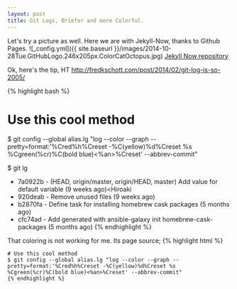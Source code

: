 ```yaml
---
layout: post
title: Git Logs, Briefer and more Colorful. 
---
```


Let's try a picture as well. Here we are with Jekyll-Now, thanks to Github Pages.
![_config.yml]({{ site.baseurl }}/images/2014-10-28Tue.GitHubLogo.246x205px.ColorCatOctopus.jpg)
 [Jekyll Now repository](https://github.com/barryclark/jekyll-now) 

Ok, here's the tip, HT  http://fredkschott.com/post/2014/02/git-log-is-so-2005/

{% highlight bash %}
# Use this cool method
$ git config --global alias.lg "log --color --graph --pretty=format:'%Cred%h%Creset -%C(yellow)%d%Creset %s %Cgreen(%cr)%C(bold blue)<%an>%Creset' --abbrev-commit"

$ git lg
* 7a0922b - (HEAD, origin/master, origin/HEAD, master) Add value for default variable (9 weeks ago)<Hiroaki
* 920deab - Remove unused files (9 weeks ago)<Hiroaki Nakamura>
* b2870fa - Define task for installing homebrew cask packages (5 months ago)<Hiroaki Nakamura>
* cfc74ad - Add generated with ansible-galaxy init homebrew-cask-packages (5 months ago)<Hiroaki Nakamura>
{% endhighlight  %}

That coloring is not working for me. Its page source; 
{% highlight html %}
<div class="highlight"><pre><code class="language-bash" data-lang="bash"><span class="c"># Use this cool method</span>
<span class="nv">$ </span>git config --global alias.lg <span class="s2">&quot;log --color --graph --pretty=format:&#39;%Cred%h%Creset -%C(yellow)%d%Creset %s %Cgreen(%cr)%C(bold blue)&lt;%an&gt;%Creset&#39; --abbrev-commit&quot;</span>
{% endhighlight %}
